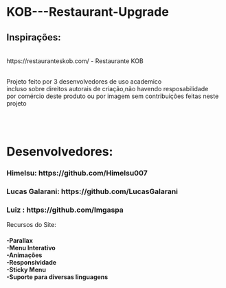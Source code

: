 <h1>KOB---Restaurant-Upgrade</h1>

<h2>Inspirações:</h2><br>
https://restauranteskob.com/ - Restaurante KOB<br><br>

<p>Projeto feito por 3 desenvolvedores de uso academico<br> incluso sobre direitos autorais de criação,não havendo resposabilidade<br> por comércio deste produto ou por imagem sem contribuições feitas neste projeto</p>
<br>
<br>
<h1>Desenvolvedores: </h1>

<h3>Himelsu: https://github.com/Himelsu007</h3>
<h3>Lucas Galarani: https://github.com/LucasGalarani</h3>
<h3>Luiz : https://github.com/lmgaspa</h3

<h1>Recursos do Site:</h1>

<h4>-Parallax<br>-Menu Interativo<br>-Animações<br>-Responsividade<br>-Sticky Menu<br>-Suporte para diversas linguagens</h4>
